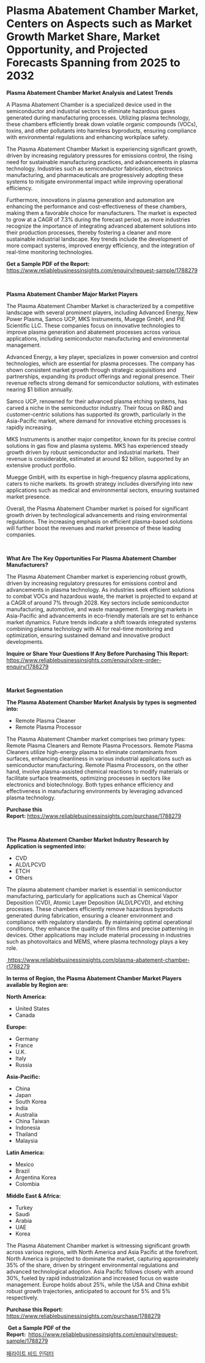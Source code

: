 <p><h1>Plasma Abatement Chamber Market, Centers on Aspects such as Market Growth Market Share, Market Opportunity, and Projected Forecasts Spanning from 2025 to 2032</h1></p><p><strong>Plasma Abatement Chamber Market Analysis and Latest Trends</strong></p>
<p><p>A Plasma Abatement Chamber is a specialized device used in the semiconductor and industrial sectors to eliminate hazardous gases generated during manufacturing processes. Utilizing plasma technology, these chambers efficiently break down volatile organic compounds (VOCs), toxins, and other pollutants into harmless byproducts, ensuring compliance with environmental regulations and enhancing workplace safety.</p><p>The Plasma Abatement Chamber Market is experiencing significant growth, driven by increasing regulatory pressures for emissions control, the rising need for sustainable manufacturing practices, and advancements in plasma technology. Industries such as semiconductor fabrication, electronics manufacturing, and pharmaceuticals are progressively adopting these systems to mitigate environmental impact while improving operational efficiency. </p><p>Furthermore, innovations in plasma generation and automation are enhancing the performance and cost-effectiveness of these chambers, making them a favorable choice for manufacturers. The market is expected to grow at a CAGR of 7.3% during the forecast period, as more industries recognize the importance of integrating advanced abatement solutions into their production processes, thereby fostering a cleaner and more sustainable industrial landscape. Key trends include the development of more compact systems, improved energy efficiency, and the integration of real-time monitoring technologies.</p></p>
<p><strong>Get a Sample PDF of the Report:&nbsp;</strong> <a href="https://www.reliablebusinessinsights.com/enquiry/request-sample/1788279?utm_campaign=97&utm_medium=2&utm_source=Github&utm_content=ia&utm_term=27022025&utm_id=plasma-abatement-chamber">https://www.reliablebusinessinsights.com/enquiry/request-sample/1788279</a></p>
<p>&nbsp;</p>
<p><strong>Plasma Abatement Chamber Major Market Players</strong></p>
<p><p>The Plasma Abatement Chamber Market is characterized by a competitive landscape with several prominent players, including Advanced Energy, New Power Plasma, Samco UCP, MKS Instruments, Muegge GmbH, and PIE Scientific LLC. These companies focus on innovative technologies to improve plasma generation and abatement processes across various applications, including semiconductor manufacturing and environmental management.</p><p>Advanced Energy, a key player, specializes in power conversion and control technologies, which are essential for plasma processes. The company has shown consistent market growth through strategic acquisitions and partnerships, expanding its product offerings and regional presence. Their revenue reflects strong demand for semiconductor solutions, with estimates nearing $1 billion annually.</p><p>Samco UCP, renowned for their advanced plasma etching systems, has carved a niche in the semiconductor industry. Their focus on R&D and customer-centric solutions has supported its growth, particularly in the Asia-Pacific market, where demand for innovative etching processes is rapidly increasing.</p><p>MKS Instruments is another major competitor, known for its precise control solutions in gas flow and plasma systems. MKS has experienced steady growth driven by robust semiconductor and industrial markets. Their revenue is considerable, estimated at around $2 billion, supported by an extensive product portfolio.</p><p>Muegge GmbH, with its expertise in high-frequency plasma applications, caters to niche markets. Its growth strategy includes diversifying into new applications such as medical and environmental sectors, ensuring sustained market presence.</p><p>Overall, the Plasma Abatement Chamber market is poised for significant growth driven by technological advancements and rising environmental regulations. The increasing emphasis on efficient plasma-based solutions will further boost the revenues and market presence of these leading companies.</p></p>
<p>&nbsp;</p>
<p><strong>What Are The Key Opportunities For Plasma Abatement Chamber Manufacturers?</strong></p>
<p><p>The Plasma Abatement Chamber market is experiencing robust growth, driven by increasing regulatory pressures for emissions control and advancements in plasma technology. As industries seek efficient solutions to combat VOCs and hazardous waste, the market is projected to expand at a CAGR of around 7% through 2028. Key sectors include semiconductor manufacturing, automotive, and waste management. Emerging markets in Asia-Pacific and advancements in eco-friendly materials are set to enhance market dynamics. Future trends indicate a shift towards integrated systems combining plasma technology with AI for real-time monitoring and optimization, ensuring sustained demand and innovative product developments.</p></p>
<p><strong>Inquire or Share Your Questions If Any Before Purchasing This Report:</strong> <a href="https://www.reliablebusinessinsights.com/enquiry/pre-order-enquiry/1788279?utm_campaign=97&utm_medium=2&utm_source=Github&utm_content=ia&utm_term=27022025&utm_id=plasma-abatement-chamber">https://www.reliablebusinessinsights.com/enquiry/pre-order-enquiry/1788279</a></p>
<p>&nbsp;</p>
<p><strong>Market Segmentation</strong></p>
<p><strong>The Plasma Abatement Chamber Market Analysis by types is segmented into:</strong></p>
<p><ul><li>Remote Plasma Cleaner</li><li>Remote Plasma Processor</li></ul></p>
<p><p>The Plasma Abatement Chamber market comprises two primary types: Remote Plasma Cleaners and Remote Plasma Processors. Remote Plasma Cleaners utilize high-energy plasma to eliminate contaminants from surfaces, enhancing cleanliness in various industrial applications such as semiconductor manufacturing. Remote Plasma Processors, on the other hand, involve plasma-assisted chemical reactions to modify materials or facilitate surface treatments, optimizing processes in sectors like electronics and biotechnology. Both types enhance efficiency and effectiveness in manufacturing environments by leveraging advanced plasma technology.</p></p>
<p><strong>Purchase this Report:&nbsp;</strong><a href="https://www.reliablebusinessinsights.com/purchase/1788279?utm_campaign=97&utm_medium=2&utm_source=Github&utm_content=ia&utm_term=27022025&utm_id=plasma-abatement-chamber">https://www.reliablebusinessinsights.com/purchase/1788279</a></p>
<p>&nbsp;</p>
<p><strong>The Plasma Abatement Chamber Market Industry Research by Application is segmented into:</strong></p>
<p><ul><li>CVD</li><li>ALD/LPCVD</li><li>ETCH</li><li>Others</li></ul></p>
<p><p>The plasma abatement chamber market is essential in semiconductor manufacturing, particularly for applications such as Chemical Vapor Deposition (CVD), Atomic Layer Deposition (ALD/LPCVD), and etching processes. These chambers efficiently remove hazardous byproducts generated during fabrication, ensuring a cleaner environment and compliance with regulatory standards. By maintaining optimal operational conditions, they enhance the quality of thin films and precise patterning in devices. Other applications may include material processing in industries such as photovoltaics and MEMS, where plasma technology plays a key role.</p></p>
<p><a href="https://www.reliablebusinessinsights.com/plasma-abatement-chamber-r1788279?utm_campaign=97&utm_medium=2&utm_source=Github&utm_content=ia&utm_term=27022025&utm_id=plasma-abatement-chamber">&nbsp;https://www.reliablebusinessinsights.com/plasma-abatement-chamber-r1788279</a></p>
<p><strong>In terms of Region, the Plasma Abatement Chamber Market Players available by Region are:</strong></p>
<p>
    <p> <strong> North America: </strong>
        <ul>
            <li>United States</li>
            <li>Canada</li>
        </ul>
        </p> 
    <p> <strong> Europe: </strong>
        <ul>
            <li>Germany</li>
            <li>France</li>
            <li>U.K.</li>
            <li>Italy</li>
            <li>Russia</li>
        </ul>
        </p> 
    <p> <strong> Asia-Pacific: </strong>
        <ul>
            <li>China</li>
            <li>Japan</li>
            <li>South Korea</li>
            <li>India</li>
            <li>Australia</li>
            <li>China Taiwan</li>
            <li>Indonesia</li>
            <li>Thailand</li>
            <li>Malaysia</li>
        </ul>
        </p> 
    <p> <strong> Latin America: </strong>
        <ul>
            <li>Mexico</li>
            <li>Brazil</li>
            <li>Argentina Korea</li>
            <li>Colombia</li>
        </ul>
        </p> 
    <p> <strong> Middle East & Africa: </strong>
        <ul>
            <li>Turkey</li>
            <li>Saudi</li>
            <li>Arabia</li>
            <li>UAE</li>
            <li>Korea</li>
        </ul>
    </p>
    </p>
<p><p>The Plasma Abatement Chamber market is witnessing significant growth across various regions, with North America and Asia Pacific at the forefront. North America is projected to dominate the market, capturing approximately 35% of the share, driven by stringent environmental regulations and advanced technological adoption. Asia Pacific follows closely with around 30%, fueled by rapid industrialization and increased focus on waste management. Europe holds about 25%, while the USA and China exhibit robust growth trajectories, anticipated to account for 5% and 5% respectively.</p></p>
<p><strong>Purchase this Report: </strong><a href="https://www.reliablebusinessinsights.com/purchase/1788279?utm_campaign=97&utm_medium=2&utm_source=Github&utm_content=ia&utm_term=27022025&utm_id=plasma-abatement-chamber">https://www.reliablebusinessinsights.com/purchase/1788279</a></p>
<p>&nbsp;<strong>Get a Sample PDF of the Report:&nbsp;&nbsp;</strong><a href="https://www.reliablebusinessinsights.com/enquiry/request-sample/1788279?utm_campaign=97&utm_medium=2&utm_source=Github&utm_content=ia&utm_term=27022025&utm_id=plasma-abatement-chamber">https://www.reliablebusinessinsights.com/enquiry/request-sample/1788279</a></p>
<p><strong></strong></p>
<p><p><a href="https://github.com/sougarounis/Market-Research-Report-List-7/blob/main/377603140686.md?utm_campaign=97&utm_medium=2&utm_source=Github&utm_content=ia&utm_term=27022025&utm_id=plasma-abatement-chamber">페라이트 비드 인덕터</a></p></p>